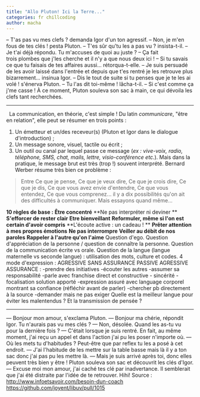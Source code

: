 ```yaml
---
title: "Allo Pluton! Ici la Terre..."
categories: fr chillcoding
author: macha
---
```


– T'as pas vu mes clefs ? demanda Igor d'un ton agressif. – Non, je m'en fous de tes clés ! pesta Pluton. – T'es sûr qu'tu les a pas vu ? insista-t-il. – Je t'ai déjà répondu. Tu m'accuses de quoi au juste ? – Ça fait trois plombes que j'les cherche et il n'y a que nous deux ici ! – Si tu savais ce que tu faisais de tes affaires aussi... rétorqua-t-elle. – Je suis persuadé de les avoir laissé dans l'entrée et depuis que t'es rentré je les retrouve plus bizarrement... insinua Igor. – Dis le tout de suite si tu penses que je te les ai volé ! s'énerva Pluton. – Tu l'as dit toi-même ! lâcha-t-il. – Si c'est comme ça j'me casse ! À ce moment, Pluton souleva son sac à main, ce qui dévoila les clefs tant recherchées.  

<!--more-->

* * *

  La communication, en théorie, c'est simple ! Du latin _communicare_, "être en relation", elle peut se résumer en trois points :

  1. Un émetteur et un/des receveur(s) (Pluton et Igor dans le dialogue d'introduction) ;
  2. Un message sonore, visuel, tactile ou écrit ;
  3. Un outil ou canal par lequel passe ce message (_ex : vive-voix, radio, téléphone, SMS, chat, mails, lettre, visio-conférence etc._).
Mais dans la pratique, le message brut est très (trop !) souvent interprété. Bernard Werber résume très bien ce problème :

> Entre Ce que je pense, Ce que je veux dire, Ce que je crois dire, Ce que je dis, Ce que vous avez envie d'entendre, Ce que vous entendez, Ce que vous comprenez... il y a dix possibilités qu'on ait des difficultés à communiquer. Mais essayons quand même...

**10 règles de base :** **Être concentré** **Ne pas interpréter ni deviner ** **S'efforcer de rester clair** **Etre bienveillant** **Reformuler, même si l'on est certain d'avoir compris** **L'écoute active : un cadeau ! ** **Prêter attention à mes propres émotions** **Ne pas interrompre** **Veiller au débit de nos paroles** **Rappeler à l'autre qu'on l'aime** Question d'ego. Question d'appréciation de la personne / question de connaître la personne. Question de la communication écrite vs orale. Question de la langue (langue maternelle vs seconde langue) : utilisation des mots, culture et codes. 4 mode d'expression : AGRESSIVE SANS ASSURANCE PASSIVE AGRESSIVE ASSURANCE : -prendre des initiatives -écouter les autres -assumer sa responsabilité -parle avec franchise direct et constructive \- sincérité -focalisation solution apporté -expression assuré avec language corporel montrant sa confiance (réfléchir avant de parler) -chercher pb directement à la source -demander mais ne pas exiger Quelle est la meilleur langue pour éviter les malentendus ? Et la transmission de pensée ?  

* * *

— Bonjour mon amour, s'exclama Pluton. — Bonjour ma chérie, répondit Igor. Tu n'aurais pas vu mes clés ? — Non, désolée. Quand les as-tu vu pour la dernière fois ? — C'était lorsque je suis rentré. En fait, au même moment, j'ai reçu un appel et dans l'action j'ai pu les poser n'importe où. — Où les mets tu d'habitudes ? Peut-être que par reflex tu les a posé à cet endroit. — J'ai l'habitude de les mettre sur la table basse mais là il y a ton sac donc j'ai pas pu les mettre là. — Mais je suis arrivé après toi, donc elles peuvent très bien y être ! Pluton souleva son sac et découvrit les clés d'Igor. — Excuse moi mon amour, j'ai caché tes clé par inadvertance. Il semblerait que j'ai été distraite par l'idée de te retrouver. Hihi! Source : http://www.infoetsavoir.com/besoin-dun-coach https://github.com/joyent/libuv/pull/1015

